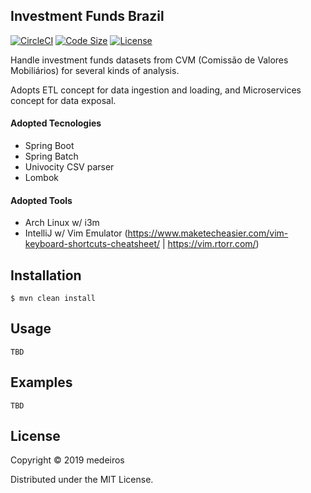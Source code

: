 ## Investment Funds Brazil

[![CircleCI](https://img.shields.io/circleci/build/github/medeiros/investment-funds-brazil/master)](https://circleci.com/gh/medeiros/investment-funds-brazil)
[![Code Size](https://img.shields.io/github/languages/code-size/medeiros/investment-funds-brazil)](https://img.shields.io/github/languages/code-size/medeiros/investment-funds-brazil)
[![License](https://img.shields.io/github/license/medeiros/investment-funds-brazil)](https://img.shields.io/github/license/medeiros/investment-funds-brazil)

Handle investment funds datasets from CVM (Comissão de Valores
Mobiliários) for several kinds of analysis.

Adopts ETL concept for data ingestion and loading, and Microservices
concept for data exposal.

#### Adopted Tecnologies

- Spring Boot
- Spring Batch
- Univocity CSV parser
- Lombok

#### Adopted Tools

- Arch Linux w/ i3m
- IntelliJ w/ Vim Emulator (https://www.maketecheasier.com/vim-keyboard-shortcuts-cheatsheet/ | https://vim.rtorr.com/)

## Installation

    $ mvn clean install

## Usage

    TBD

## Examples

    TBD

## License

Copyright © 2019 medeiros

Distributed under the MIT License.
